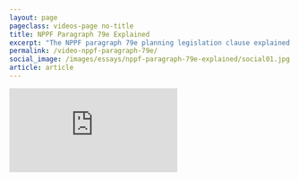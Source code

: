 ```yaml
---
layout: page
pageclass: videos-page no-title
title: NPPF Paragraph 79e Explained
excerpt: "The NPPF paragraph 79e planning legislation clause explained by Francis Terry and Martin Leay discuss. The clause permits exceptional new houses in the country."
permalink: /video-nppf-paragraph-79e/
social_image: /images/essays/nppf-paragraph-79e-explained/social01.jpg
article: article
---
```


<div class="videoWrapper">
	<iframe src="https://www.youtube.com/embed/QIxlxSUJ8F8" frameborder="0" allow="autoplay; encrypted-media" allowfullscreen alt="The NPPF paragraph 79e planning legislation clause explained by Francis Terry and Martin Leay discuss. The clause permits exceptional new houses in the country."></iframe>
</div>